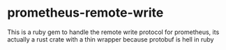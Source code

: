 # prometheus-remote-write

This is a ruby gem to handle the remote write protocol for prometheus, its
actually a rust crate with a thin wrapper because protobuf is hell in ruby

